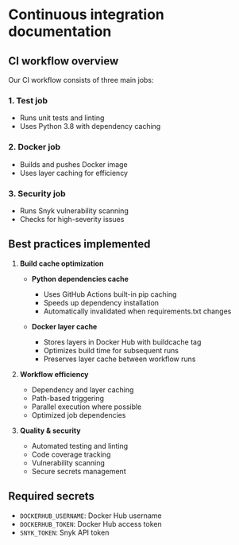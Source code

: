 # Continuous integration documentation

## CI workflow overview

Our CI workflow consists of three main jobs:

### 1. Test job

- Runs unit tests and linting
- Uses Python 3.8 with dependency caching

### 2. Docker job

- Builds and pushes Docker image
- Uses layer caching for efficiency

### 3. Security job

- Runs Snyk vulnerability scanning
- Checks for high-severity issues

## Best practices implemented

1. **Build cache optimization**
   - **Python dependencies cache**
     - Uses GitHub Actions built-in pip caching
     - Speeds up dependency installation
     - Automatically invalidated when requirements.txt changes

   - **Docker layer cache**
     - Stores layers in Docker Hub with buildcache tag
     - Optimizes build time for subsequent runs
     - Preserves layer cache between workflow runs

2. **Workflow efficiency**
   - Dependency and layer caching
   - Path-based triggering
   - Parallel execution where possible
   - Optimized job dependencies

3. **Quality & security**
   - Automated testing and linting
   - Code coverage tracking
   - Vulnerability scanning
   - Secure secrets management

## Required secrets

- `DOCKERHUB_USERNAME`: Docker Hub username
- `DOCKERHUB_TOKEN`: Docker Hub access token  
- `SNYK_TOKEN`: Snyk API token
